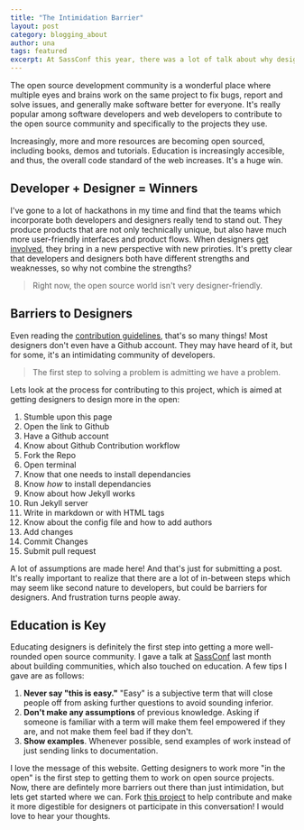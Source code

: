 ```yaml
---
title: "The Intimidation Barrier"
layout: post
category: blogging_about
author: una
tags: featured
excerpt: At SassConf this year, there was a lot of talk about why designers don't contribute to open source, and how we can start to influence change.
---
```


The open source development community is a wonderful place where multiple eyes and brains work on the same project to fix bugs, report and solve issues, and generally make software better for everyone. It's really popular among software developers and web developers to contribute to the open source community and specifically to the projects they use.

Increasingly, more and more resources are becoming open sourced, including books, demos and tutorials. Education is increasingly accesible, and thus, the overall code standard of the web increases. It's a huge win.

## Developer + Designer = Winners
I've gone to a lot of hackathons in my time and find that the teams which incorporate both developers and designers really tend to stand out. They produce products that are not only technically unique, but also have much more user-friendly interfaces and product flows. When designers [get](https://www.youtube.com/watch?v=TkpjDOlB17E) [involved](http://beautifulopen.com), they bring in a new perspective with new priroties. It's pretty clear that developers and designers both have different strengths and weaknesses, so why not combine the strengths?

> Right now, the open source world isn't very designer-friendly.

## Barriers to Designers

Even reading the [contribution guidelines](http://0.0.0.0:4000/blogging_about/how-designers-can-contribute-to-open-source-projects/), that's so many things! Most designers don't even have a Github account. They may have heard of it, but for some, it's an intimidating community of developers.

> The first step to solving a problem is admitting we have a problem.

Lets look at the process for contributing to this project, which is aimed at getting designers to design more in the open: 

1. Stumble upon this page
2. Open the link to Github
3. Have a Github account
4. Know about Github Contribution workflow
5. Fork the Repo
6. Open terminal
7. Know that one needs to install dependancies 
8. Know *how* to install dependancies
9. Know about how Jekyll works
8. Run Jekyll server
9. Write in markdown or with HTML tags
10. Know about the config file and how to add authors
10. Add changes
11. Commit Changes
11. Submit pull request

A lot of assumptions are made here! And that's just for submitting a post. It's really important to realize that there are a lot of in-between steps which may seem like second nature to developers, but could be barriers for designers. And frustration turns people away.

## Education is Key

Educating designers is definitely the first step into getting a more well-rounded open source community. I gave a talk at [SassConf](http://sassconf.com) last month about building communities, which also touched on education. A few tips I gave are as follows:

1. **Never say "this is easy."** "Easy" is a subjective term that will close people off from asking further questions to avoid sounding inferior.
2. **Don't make any assumptions** of previous knowledge. Asking if someone is familiar with a term will make them feel empowered if they are, and not make them feel bad if they don't.
3. **Show examples**. Whenever possible, send examples of work instead of just sending links to documentation.

I love the message of this website. Getting designers to work more "in the open" is the first step to getting them to work on open source projects. Now, there are defintely more barriers out there than just intimidation, but lets get started where we can. Fork [this project](https://github.com/DesignOpen/designopen.github.io) to help contribute and make it more digestible for designers ot participate in this conversation! I would love to hear your thoughts.
